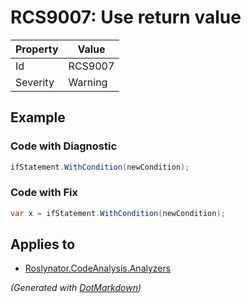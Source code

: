 # RCS9007: Use return value

| Property | Value   |
| -------- | ------- |
| Id       | RCS9007 |
| Severity | Warning |

## Example

### Code with Diagnostic

```csharp
ifStatement.WithCondition(newCondition);
```

### Code with Fix

```csharp
var x = ifStatement.WithCondition(newCondition);
```

## Applies to

* [Roslynator.CodeAnalysis.Analyzers](https://www.nuget.org/packages/Roslynator.CodeAnalysis.Analyzers)


*\(Generated with [DotMarkdown](http://github.com/JosefPihrt/DotMarkdown)\)*